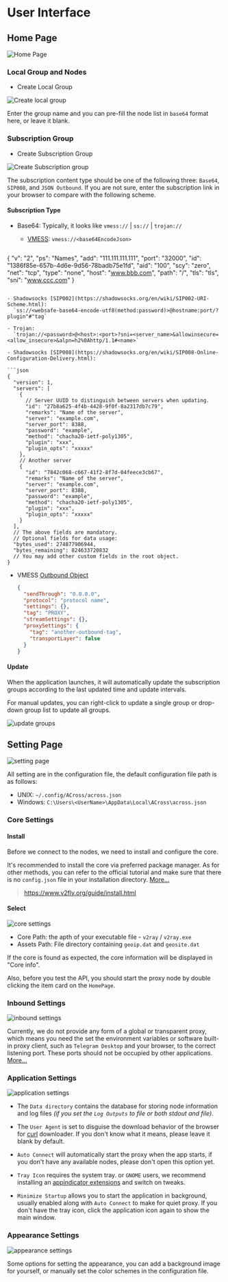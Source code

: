 # User Interface

## Home Page

![Home Page](/UI/home_page.png)

### Local Group and Nodes

- Create Local Group

![Create local group](/UI/create_local_group.png)

Enter the group name and you can pre-fill the node list in `base64` format here, or leave it blank.

### Subscription Group

- Create Subscription Group

![Create Subscription group](/UI/create_subscription_group.png)

The subscription content type should be one of the following three: `Base64`, `SIP008`, and `JSON Outbound`. If you are not sure, enter the subscription link in your browser to compare with the following scheme.

#### Subscription Type

- Base64: Typically, it looks like `vmess://` | `ss://` | `trojan://`

  - [VMESS](<https://github.com/2dust/v2rayN/wiki/%E5%88%86%E4%BA%AB%E9%93%BE%E6%8E%A5%E6%A0%BC%E5%BC%8F%E8%AF%B4%E6%98%8E(ver-2)>): `vmess://<base64EncodeJson>`

  ```json
{
     "v": "2",
     "ps": "Names",
     "add": "111.111.111.111",
     "port": "32000",
     "id": "1386f85e-657b-4d6e-9d56-78badb75e1fd",
     "aid": "100",
     "scy": "zero",
     "net": "tcp",
     "type": "none",
     "host": "www.bbb.com",
     "path": "/",
     "tls": "tls",
     "sni": "www.ccc.com"
  }
  ```

  - Shadowsocks [SIP002](https://shadowsocks.org/en/wiki/SIP002-URI-Scheme.html):
    `ss://<websafe-base64-encode-utf8(method:password)>@hostname:port/?plugin"#"tag`

  - Trojan:
    `trojan://<password>@<host>:<port>?sni=<server_name>&allowinsecure=<allow_insecure>&alpn=h2%0Ahttp/1.1#<name>`

- Shadowsocks [SIP008](https://shadowsocks.org/en/wiki/SIP008-Online-Configuration-Delivery.html):

  ```json
  {
    "version": 1,
    "servers": [
      {
        // Server UUID to distinguish between servers when updating.
        "id": "27b8a625-4f4b-4428-9f0f-8a2317db7c79",
        "remarks": "Name of the server",
        "server": "example.com",
        "server_port": 8388,
        "password": "example",
        "method": "chacha20-ietf-poly1305",
        "plugin": "xxx",
        "plugin_opts": "xxxxx"
      },
      // Another server
      {
        "id": "7842c068-c667-41f2-8f7d-04feece3cb67",
        "remarks": "Name of the server",
        "server": "example.com",
        "server_port": 8388,
        "password": "example",
        "method": "chacha20-ietf-poly1305",
        "plugin": "xxx",
        "plugin_opts": "xxxxx"
      }
    ],
    // The above fields are mandatory.
    // Optional fields for data usage:
    "bytes_used": 274877906944,
    "bytes_remaining": 824633720832
    // You may add other custom fields in the root object.
  }
  ```

- VMESS [Outbound Object](https://www.v2fly.org/config/outbounds.html#outboundobject)

  ```json
  {
    "sendThrough": "0.0.0.0",
    "protocol": "protocol name",
    "settings": {},
    "tag": "PROXY",
    "streamSettings": {},
    "proxySettings": {
      "tag": "another-outbound-tag",
      "transportLayer": false
    }
  }
  ```

#### Update

When the application launches, it will automatically update the subscription groups according to the last updated time and update intervals.

For manual updates, you can right-click to update a single group or drop-down group list to update all groups.

![update groups](/UI/update_groups.png)

## Setting Page

![setting page](/UI/setting_page.png)

All setting are in the configuration file, the default configuration file path is as follows:

- UNIX: `~/.config/ACross/across.json`
- Windows: `C:\Users\<UserName>\AppData\Local\ACross\across.json`

### Core Settings

#### Install

Before we connect to the nodes, we need to install and configure the core. 

It's recommended to install the core via preferred package manager. As for other methods, you can refer to the official tutorial and make sure that there is no `config.json` file in your installation directory. [More...](/FAQ?id=application)

> https://www.v2fly.org/guide/install.html

#### Select

![core settings](/UI/core_dialog.png)

- Core Path: the apth of your executable file - `v2ray` / `v2ray.exe` 
- Assets Path: File directory containing `geoip.dat` and `geosite.dat`

If the core is found as expected, the core information will be displayed in "Core info". 

Also, before you test the API, you should start the proxy node by double clicking the item card on the `HomePage`.

### Inbound Settings

![inbound settings](/UI/inbound_setting.png)

Currently, we do not provide any form of a global or transparent proxy, which means you need the set the environment variables or software built-in proxy client, such as `Telegram Desktop` and your browser, to the correct listening port. These ports should not be occupied by other applications. [More...](/FAQ?id=core)

### Application Settings

![application settings](/UI/application_setting.png)

- The `Data directory` contains the database for storing node information and log files _(if you set the `Log Outputs` to file or both stdout and file)_.

- The `User Agent` is set to disguise the download behavior of the browser for [curl](https://curl.se/) downloader. If you don't know what it means, please leave it blank by default.

- `Auto Connect` will automatically start the proxy when the app starts, if you don't have any available nodes, please don't open this option yet.

- `Tray Icon` requires the system tray. or `GNOME` users, we recommend installing an [appindicator extensions](https://github.com/ubuntu/gnome-shell-extension-appindicator) and switch on tweaks.

- `Minimize Startup` allows you to start the application in background, usually enabled along with `Auto Connect` to make for quiet proxy. If you don't have the tray icon, click the application icon again to show the main window.

### Appearance Settings

![appearance settings](/UI/appearance_setting.png)

Some options for setting the appearance, you can add a background image for yourself, or manually set the color schemes in the configuration file.
